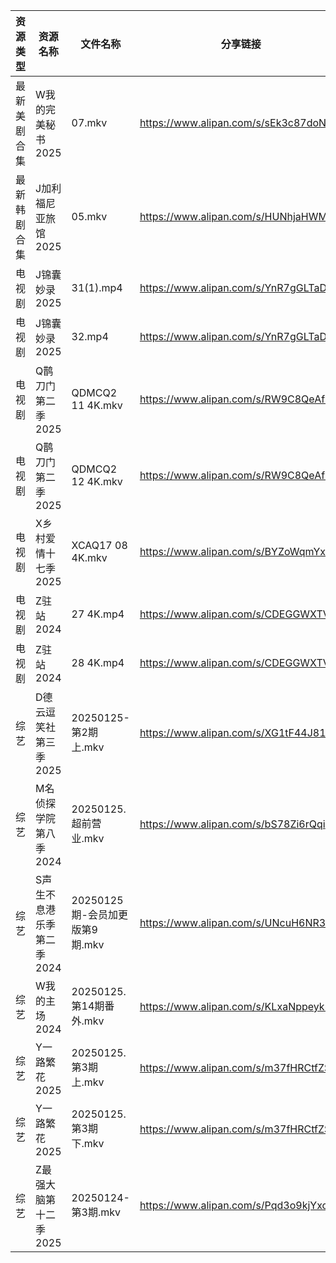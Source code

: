 | 资源类型   | 资源名称            | 文件名称                   | 分享链接                                 | 更新时间                |
| ------ | --------------- | ---------------------- | ------------------------------------ | ------------------- |
| 最新美剧合集 | W我的完美秘书2025     | 07.mkv                 | https://www.alipan.com/s/sEk3c87doNf | 2025-01-25 00:06:46 |
| 最新韩剧合集 | J加利福尼亚旅馆2025    | 05.mkv                 | https://www.alipan.com/s/HUNhjaHWM5w | 2025-01-25 12:05:40 |
| 电视剧    | J锦囊妙录2025       | 31(1).mp4              | https://www.alipan.com/s/YnR7gGLTaD7 | 2025-01-25 00:06:03 |
| 电视剧    | J锦囊妙录2025       | 32.mp4                 | https://www.alipan.com/s/YnR7gGLTaD7 | 2025-01-25 00:06:03 |
| 电视剧    | Q鹊刀门第二季2025     | QDMCQ2  11  4K.mkv     | https://www.alipan.com/s/RW9C8QeAfMP | 2025-01-25 00:06:30 |
| 电视剧    | Q鹊刀门第二季2025     | QDMCQ2  12  4K.mkv     | https://www.alipan.com/s/RW9C8QeAfMP | 2025-01-25 00:06:30 |
| 电视剧    | X乡村爱情十七季2025    | XCAQ17  08  4K.mkv     | https://www.alipan.com/s/BYZoWqmYxdR | 2025-01-25 00:06:49 |
| 电视剧    | Z驻站2024         | 27 4K.mp4              | https://www.alipan.com/s/CDEGGWXTVZe | 2025-01-25 00:07:20 |
| 电视剧    | Z驻站2024         | 28 4K.mp4              | https://www.alipan.com/s/CDEGGWXTVZe | 2025-01-25 00:07:19 |
| 综艺     | D德云逗笑社第三季2025   | 20250125-第2期上.mkv      | https://www.alipan.com/s/XG1tF44J818 | 2025-01-25 14:07:23 |
| 综艺     | M名侦探学院第八季2024   | 20250125.超前营业.mkv      | https://www.alipan.com/s/bS78Zi6rQqi | 2025-01-25 14:07:41 |
| 综艺     | S声生不息港乐季第二季2024 | 20250125期-会员加更版第9期.mkv | https://www.alipan.com/s/UNcuH6NR3w3 | 2025-01-25 14:08:16 |
| 综艺     | W我的主场2024       | 20250125.第14期番外.mkv    | https://www.alipan.com/s/KLxaNppeykr | 2025-01-25 14:08:43 |
| 综艺     | Y一路繁花2025       | 20250125.第3期上.mkv      | https://www.alipan.com/s/m37fHRCtfZS | 2025-01-25 14:08:55 |
| 综艺     | Y一路繁花2025       | 20250125.第3期下.mkv      | https://www.alipan.com/s/m37fHRCtfZS | 2025-01-25 14:08:55 |
| 综艺     | Z最强大脑第十二季2025   | 20250124-第3期.mkv       | https://www.alipan.com/s/Pqd3o9kjYxc | 2025-01-25 14:09:10 |

